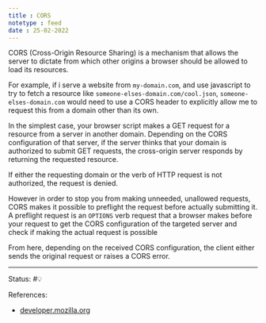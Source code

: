 ```yaml
---
title : CORS
notetype : feed
date : 25-02-2022
---
```


CORS (Cross-Origin Resource Sharing) is a mechanism that allows the server to dictate from which other origins a browser should be allowed to load its resources.

For example, if i serve a website from `my-domain.com`, and use javascript to try to fetch a resource like `someone-elses-domain.com/cool.json`, `someone-elses-domain.com` would need to use a CORS header to explicitly allow me to request this from a domain other than its own.

In the simplest case, your browser script makes a GET request for a resource from a server in another domain. Depending on the CORS configuration of that server, if the server thinks that your domain is authorized to submit GET requests, the cross-origin server responds by returning the requested resource.

If either the requesting domain or the verb of HTTP request is not authorized, the request is denied. 

However in order to stop you from making unneeded, unallowed requests, CORS makes it possible to preflight the request before actually submitting it. A preflight request is an `OPTIONS` verb request that a browser makes before your request to get the CORS configuration of the targeted server and check if making the actual request is possible

From here, depending on the received CORS configuration, the client either sends the original request or raises a CORS error.

-----

Status: #💡 

References:
- [developer.mozilla.org](https://developer.mozilla.org/en-US/docs/Web/HTTP/CORS)
